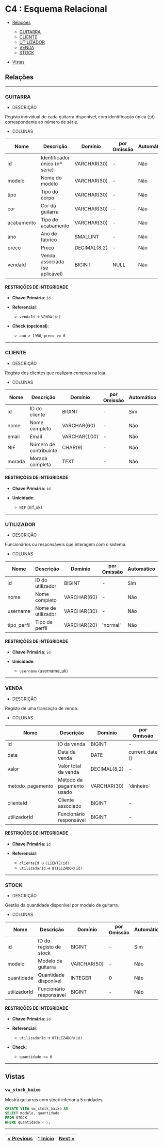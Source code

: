 # C4 : Esquema Relacional

* [Relações](#relações)

  * [GUITARRA](#guitarra)
  * [CLIENTE](#cliente)
  * [UTILIZADOR](#utilizador)
  * [VENDA](#venda)
  * [STOCK](#stock)
* [Vistas](#vistas)

## Relações

---

### GUITARRA

* DESCRIÇÃO

Registo individual de cada guitarra disponível, com identificação única (`id`) correspondente ao número de série.

* COLUNAS

| Nome       | Descrição                      | Domínio      | por Omissão | Automático | Nulo |
| ---------- | ------------------------------ | ------------ | ----------- | ---------- | ---- |
| id         | Identificador único (nº série) | VARCHAR(30)  | -           | Não        | Não  |
| modelo     | Nome do modelo                 | VARCHAR(50)  | -           | Não        | Não  |
| tipo       | Tipo do corpo                  | VARCHAR(30)  | -           | Não        | Sim  |
| cor        | Cor da guitarra                | VARCHAR(30)  | -           | Não        | Sim  |
| acabamento | Tipo de acabamento             | VARCHAR(30)  | -           | Não        | Sim  |
| ano        | Ano de fabrico                 | SMALLINT     | -           | Não        | Sim  |
| preco      | Preço                          | DECIMAL(8,2) | -           | Não        | Não  |
| vendaId    | Venda associada (se aplicável) | BIGINT       | NULL        | Não        | Sim  |

#### RESTRIÇÕES DE INTEGRIDADE

* **Chave Primária**: `id`
* **Referencial**:

  * `vendaId` → `VENDA(id)`

* **Check (opcional)**:

  * `ano > 1950`, `preco >= 0`

---

### CLIENTE

* DESCRIÇÃO

Registo dos clientes que realizam compras na loja.

* COLUNAS

| Nome   | Descrição              | Domínio      | por Omissão | Automático | Nulo |
| ------ | ---------------------- | ------------ | ----------- | ---------- | ---- |
| id     | ID do cliente          | BIGINT       | -           | Sim        | Não  |
| nome   | Nome completo          | VARCHAR(60)  | -           | Não        | Não  |
| email  | Email                  | VARCHAR(100) | -           | Não        | Não  |
| NIF    | Número de contribuinte | CHAR(9)      | -           | Não        | Não  |
| morada | Morada completa        | TEXT         | -           | Não        | Sim  |

#### RESTRIÇÕES DE INTEGRIDADE

* **Chave Primária**: `id`
* **Unicidade**:

  * `NIF` (nif\_uk)

---

### UTILIZADOR

* DESCRIÇÃO

Funcionários ou responsáveis que interagem com o sistema.

* COLUNAS

| Nome         | Descrição          | Domínio     | por Omissão | Automático | Nulo |
| ------------ | ------------------ | ----------- | ----------- | ---------- | ---- |
| id           | ID do utilizador   | BIGINT      | -           | Sim        | Não  |
| nome         | Nome completo      | VARCHAR(60) | -           | Não        | Não  |
| username     | Nome de utilizador | VARCHAR(30) | -           | Não        | Não  |
| tipo\_perfil | Tipo de perfil     | VARCHAR(20) | 'normal'    | Não        | Não  |

#### RESTRIÇÕES DE INTEGRIDADE

* **Chave Primária**: `id`
* **Unicidade**:

  * `username` (username_uk)

---

### VENDA

* DESCRIÇÃO

Registo de uma transação de venda.

* COLUNAS

| Nome              | Descrição                 | Domínio      | por Omissão   | Automático | Nulo |
| ----------------- | ------------------------- | ------------ | ------------- | ---------- | ---- |
| id                | ID da venda               | BIGINT       | -             | Sim        | Não  |
| data              | Data da venda             | DATE         | current_date () | Não        | Não  |
| valor             | Valor total da venda      | DECIMAL(8,2) | -             | Não        | Não  |
| metodo\_pagamento | Método de pagamento usado | VARCHAR(30)  | 'dinheiro'    | Não        | Não  |
| clienteId         | Cliente associado         | BIGINT       | -             | Não        | Não  |
| utilizadorId      | Funcionário responsável   | BIGINT       | -             | Não        | Não  |

#### RESTRIÇÕES DE INTEGRIDADE

* **Chave Primária**: `id`
* **Referencial**:

  * `clienteId` → `CLIENTE(id)`
  * `utilizadorId` → `UTILIZADOR(id)`

---

### STOCK

* DESCRIÇÃO

Gestão da quantidade disponível por modelo de guitarra.

* COLUNAS

| Nome         | Descrição               | Domínio     | por Omissão | Automático | Nulo |
| ------------ | ----------------------- | ----------- | ----------- | ---------- | ---- |
| id           | ID do registo de stock  | BIGINT      | -           | Sim        | Não  |
| modelo       | Modelo de guitarra      | VARCHAR(50) | -           | Não        | Não  |
| quantidade   | Quantidade disponível   | INTEGER     | 0           | Não        | Não  |
| utilizadorId | Funcionário responsável | BIGINT      | -           | Não        | Não  |

#### RESTRIÇÕES DE INTEGRIDADE

* **Chave Primária**: `id`
* **Referencial**:

  * `utilizadorId` → `UTILIZADOR(id)`

* **Check**:

  * `quantidade >= 0`

---

## Vistas

### `vw_stock_baixo`

Mostra guitarras com stock inferior a 5 unidades.

```sql
CREATE VIEW vw_stock_baixo AS
SELECT modelo, quantidade
FROM STOCK
WHERE quantidade < 5;
```

---

| [< Previous](rpf03.md) | [^ Início](rpf00.md) | [Next >](rpf05.md) |
| :---------------------- | :-------------------: | ------------------: |

